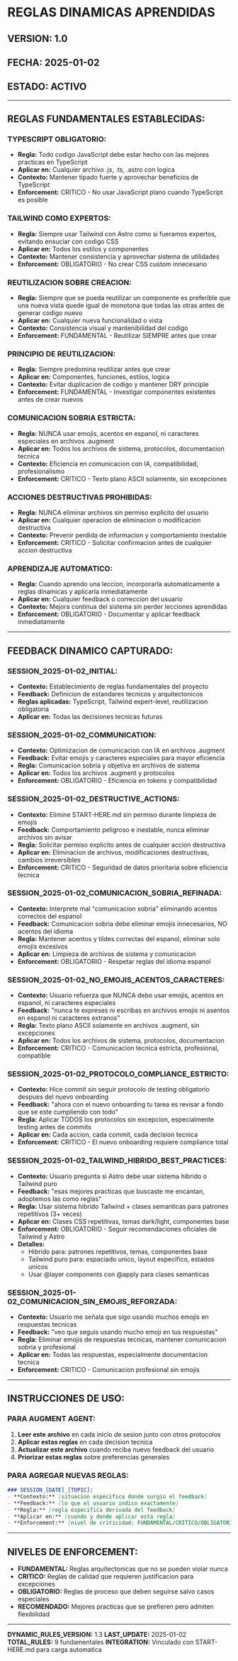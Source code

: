 # REGLAS DINAMICAS APRENDIDAS

## VERSION: 1.0
## FECHA: 2025-01-02
## ESTADO: ACTIVO

---

## REGLAS FUNDAMENTALES ESTABLECIDAS:

### TYPESCRIPT OBLIGATORIO:
- **Regla:** Todo codigo JavaScript debe estar hecho con las mejores practicas en TypeScript
- **Aplicar en:** Cualquier archivo .js, .ts, .astro con logica
- **Contexto:** Mantener tipado fuerte y aprovechar beneficios de TypeScript
- **Enforcement:** CRITICO - No usar JavaScript plano cuando TypeScript es posible

### TAILWIND COMO EXPERTOS:
- **Regla:** Siempre usar Tailwind con Astro como si fueramos expertos, evitando ensuciar con codigo CSS
- **Aplicar en:** Todos los estilos y componentes
- **Contexto:** Mantener consistencia y aprovechar sistema de utilidades
- **Enforcement:** OBLIGATORIO - No crear CSS custom innecesario

### REUTILIZACION SOBRE CREACION:
- **Regla:** Siempre que se pueda reutilizar un componente es preferible que una nueva vista quede igual de monotona que todas las otras antes de generar codigo nuevo
- **Aplicar en:** Cualquier nueva funcionalidad o vista
- **Contexto:** Consistencia visual y mantenibilidad del codigo
- **Enforcement:** FUNDAMENTAL - Reutilizar SIEMPRE antes que crear

### PRINCIPIO DE REUTILIZACION:
- **Regla:** Siempre predomina reutilizar antes que crear
- **Aplicar en:** Componentes, funciones, estilos, logica
- **Contexto:** Evitar duplicacion de codigo y mantener DRY principle
- **Enforcement:** FUNDAMENTAL - Investigar componentes existentes antes de crear nuevos

### COMUNICACION SOBRIA ESTRICTA:
- **Regla:** NUNCA usar emojis, acentos en espanol, ni caracteres especiales en archivos .augment
- **Aplicar en:** Todos los archivos de sistema, protocolos, documentacion tecnica
- **Contexto:** Eficiencia en comunicacion con IA, compatibilidad, profesionalismo
- **Enforcement:** CRITICO - Texto plano ASCII solamente, sin excepciones

### ACCIONES DESTRUCTIVAS PROHIBIDAS:
- **Regla:** NUNCA eliminar archivos sin permiso explicito del usuario
- **Aplicar en:** Cualquier operacion de eliminacion o modificacion destructiva
- **Contexto:** Prevenir perdida de informacion y comportamiento inestable
- **Enforcement:** CRITICO - Solicitar confirmacion antes de cualquier accion destructiva

### APRENDIZAJE AUTOMATICO:
- **Regla:** Cuando aprendo una leccion, incorporarla automaticamente a reglas dinamicas y aplicarla inmediatamente
- **Aplicar en:** Cualquier feedback o correccion del usuario
- **Contexto:** Mejora continua del sistema sin perder lecciones aprendidas
- **Enforcement:** OBLIGATORIO - Documentar y aplicar feedback inmediatamente

---

## FEEDBACK DINAMICO CAPTURADO:

### SESSION_2025-01-02_INITIAL:
- **Contexto:** Establecimiento de reglas fundamentales del proyecto
- **Feedback:** Definicion de estandares tecnicos y arquitectonicos
- **Reglas aplicadas:** TypeScript, Tailwind expert-level, reutilizacion obligatoria
- **Aplicar en:** Todas las decisiones tecnicas futuras

### SESSION_2025-01-02_COMMUNICATION:
- **Contexto:** Optimizacion de comunicacion con IA en archivos .augment
- **Feedback:** Evitar emojis y caracteres especiales para mayor eficiencia
- **Regla:** Comunicacion sobria y objetiva en archivos de sistema
- **Aplicar en:** Todos los archivos .augment y protocolos
- **Enforcement:** OBLIGATORIO - Eficiencia en tokens y compatibilidad

### SESSION_2025-01-02_DESTRUCTIVE_ACTIONS:
- **Contexto:** Elimine START-HERE.md sin permiso durante limpieza de emojis
- **Feedback:** Comportamiento peligroso e inestable, nunca eliminar archivos sin avisar
- **Regla:** Solicitar permiso explicito antes de cualquier accion destructiva
- **Aplicar en:** Eliminacion de archivos, modificaciones destructivas, cambios irreversibles
- **Enforcement:** CRITICO - Seguridad de datos prioritaria sobre eficiencia tecnica

### SESSION_2025-01-02_COMUNICACION_SOBRIA_REFINADA:
- **Contexto:** Interprete mal "comunicacion sobria" eliminando acentos correctos del espanol
- **Feedback:** Comunicacion sobria debe eliminar emojis innecesarios, NO acentos del idioma
- **Regla:** Mantener acentos y tildes correctas del espanol, eliminar solo emojis excesivos
- **Aplicar en:** Limpieza de archivos de sistema y comunicacion
- **Enforcement:** OBLIGATORIO - Respetar reglas del idioma espanol

### SESSION_2025-01-02_NO_EMOJIS_ACENTOS_CARACTERES:
- **Contexto:** Usuario refuerza que NUNCA debo usar emojis, acentos en espanol, ni caracteres especiales
- **Feedback:** "nunca te expreses ni escribas en archivos emojis ni asentos en espanol ni caracteres extranos"
- **Regla:** Texto plano ASCII solamente en archivos .augment, sin excepciones
- **Aplicar en:** Todos los archivos de sistema, protocolos, documentacion
- **Enforcement:** CRITICO - Comunicacion tecnica estricta, profesional, compatible

### SESSION_2025-01-02_PROTOCOLO_COMPLIANCE_ESTRICTO:
- **Contexto:** Hice commit sin seguir protocolo de testing obligatorio despues del nuevo onboarding
- **Feedback:** "ahora con el nuevo onboarding tu tarea es revisar a fondo que se este cumpliendo con todo"
- **Regla:** Aplicar TODOS los protocolos sin excepcion, especialmente testing antes de commits
- **Aplicar en:** Cada accion, cada commit, cada decision tecnica
- **Enforcement:** CRITICO - El nuevo onboarding requiere compliance total

### SESSION_2025-01-02_TAILWIND_HIBRIDO_BEST_PRACTICES:
- **Contexto:** Usuario pregunta si Astro debe usar sistema hibrido o Tailwind puro
- **Feedback:** "esas mejores practicas que buscaste me encantan, adoptemos las como reglas"
- **Regla:** Usar sistema hibrido Tailwind + clases semanticas para patrones repetitivos (3+ veces)
- **Aplicar en:** Clases CSS repetitivas, temas dark/light, componentes base
- **Enforcement:** OBLIGATORIO - Seguir recomendaciones oficiales de Tailwind y Astro
- **Detalles:**
  - Hibrido para: patrones repetitivos, temas, componentes base
  - Tailwind puro para: espaciado unico, layout especifico, estados unicos
  - Usar @layer components con @apply para clases semanticas

### SESSION_2025-01-02_COMUNICACION_SIN_EMOJIS_REFORZADA:
- **Contexto:** Usuario me señala que sigo usando muchos emojis en respuestas tecnicas
- **Feedback:** "veo que seguis usando mucho emoji en tus respuestas"
- **Regla:** Eliminar emojis de respuestas tecnicas, mantener comunicacion sobria y profesional
- **Aplicar en:** Todas las respuestas, especialmente documentacion tecnica
- **Enforcement:** CRITICO - Comunicacion profesional sin emojis

---

## INSTRUCCIONES DE USO:

### PARA AUGMENT AGENT:
1. **Leer este archivo** en cada inicio de sesion junto con otros protocolos
2. **Aplicar estas reglas** en cada decision tecnica
3. **Actualizar este archivo** cuando reciba nuevo feedback del usuario
4. **Priorizar estas reglas** sobre preferencias generales

### PARA AGREGAR NUEVAS REGLAS:
```markdown
### SESSION_[DATE]_[TOPIC]:
- **Contexto:** [situacion especifica donde surgio el feedback]
- **Feedback:** [lo que el usuario indico exactamente]
- **Regla:** [regla especifica derivada del feedback]
- **Aplicar en:** [cuando y donde aplicar esta regla]
- **Enforcement:** [nivel de criticidad: FUNDAMENTAL/CRITICO/OBLIGATORIO/RECOMENDADO]
```

---

## NIVELES DE ENFORCEMENT:

- **FUNDAMENTAL:** Reglas arquitectonicas que no se pueden violar nunca
- **CRITICO:** Reglas de calidad que requieren justificacion para excepciones
- **OBLIGATORIO:** Reglas de proceso que deben seguirse salvo casos especiales
- **RECOMENDADO:** Mejores practicas que se prefieren pero admiten flexibilidad

---

**DYNAMIC_RULES_VERSION:** 1.3
**LAST_UPDATE:** 2025-01-02
**TOTAL_RULES:** 9 fundamentales
**INTEGRATION:** Vinculado con START-HERE.md para carga automatica
